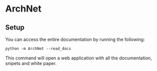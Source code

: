 # ArchNet

## Setup

You can access the entire documentation by running the following:

`python -m ArchNet --read_docs`

This command will open a web application with all the documentation, snipets and white paper.
